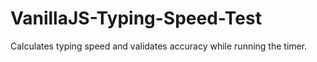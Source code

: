 # VanillaJS-Typing-Speed-Test

Calculates typing speed and validates accuracy while running the timer.

